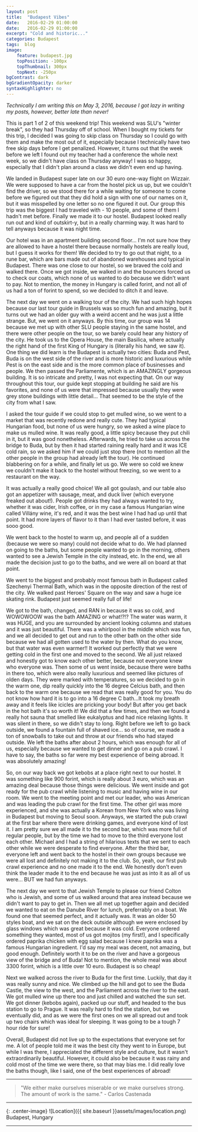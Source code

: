 ```yaml
---
layout: post
title:  "Budapest Vibes"
date:   2016-02-29 01:00:00
date:   2016-02-29 01:00:00
excerpt: "Cold and historic..."
categories: Budapest
tags:  blog
image:
    feature: budapest.jpg
    topPosition: -100px
    topThumbnail: 300px
    topNext: -250px
bgContrast: dark
bgGradientOpacity: darker
syntaxHighlighter: no
---
```


*Technically I am writing this on May 3, 2016, because I got lazy in writing my posts, however, better late than never!*

This is part 1 of 2 of this weekend trip! This weekend was SLU's "winter break", so they had Thursday off of school. When I bought my tickets for this trip, I decided I was going to skip class on Thursday so I could go with them and make the most out of it, especially because I technically have two free skip days before I get penalized. However, it turns out that the week before we left I found out my teacher had a conference the whole next week, so we didn't have class on Thursday anyway! I was so happy, especially that I didn't plan around a class we didn't even end up having.

We landed in Budapest super late on our 30 euro one-way flight on Wizzair. We were supposed to have a car from the hostel pick us up, but we couldn't find the driver, so we stood there for a while waiting for someone to come before we figured out that they did hold a sign with one of our names on it, but it was misspelled by one letter so no one figured it out. Our group this trip was the biggest I had traveled with - 10 people, and some of them I hadn't met before. Finally we made it to our hostel. Budapest looked really run out and kind of outskirt-y, but in a really charming way. It was hard to tell anyways because it was night time.

Our hotel was in an apartment building second floor... I'm not sure how they are allowed to have a hostel there because normally hostels are really loud, but I guess it works for them! We decided to try to go out that night, to a rune bar, which are bars made out of abandoned warehouses and typical in Budapest. There was one close to our hostel, so we braved the cold and walked there. Once we got inside, we walked in and the bouncers forced us to check our coats, which none of us wanted to do because we didn't want to pay. Not to mention, the money in Hungary is called forint, and not all of us had a ton of forint to spend, so we decided to ditch it and leave.

The next day we went on a walking tour of the city. We had such high hopes because our last tour guide in Brussels was so much fun and amazing, but it turns out we had an older guy with a weird accent and he was just a little strange. But, we went on it anyways. By this time, our group was 14 because we met up with other SLU people staying in the same hostel, and there were other people on the tour, so we barely could hear any history of the city. He took us to the Opera House, the main Basilica, where actually the right hand of the first King of Hungary is (literally his hand, we saw it). One thing we did learn is the Budapest is actually two cities: Buda and Pest, Buda is on the west side of the river and is more historic and luxurious while Pest is on the east side and is the more common place of businesses and people. We then passed the Parliamente, which is an AMAZINGLY gorgeous building. It is so intricate and pretty, I was not expecting that. On our way throughout this tour, our guide kept stopping at building he said are his favorites, and none of us were that impressed because usually they were grey stone buildings with little detail... That seemed to be the style of the city from what I saw.

I asked the tour guide if we could stop to get mulled wine, so we went to a market that was recently redone and really cute. They had typical Hungarian food, but none of us were hungry, so we asked a wine place to make us mulled wine. It was really good, a little spicy because they put chili in it, but it was good nonetheless. Afterwards, he tried to take us across the bridge to Buda, but by then it had started raining really hard and it was ICE cold rain, so we asked him if we could just stop there (not to mention all the other people in the group had already left the tour). He continued blabbering on for a while, and finally let us go. We were so cold we knew we couldn't make it back to the hostel without freezing, so we went to a restaurant on the way.

It was actually a really good choice! We all got goulash, and our table also got an appetizer with sausage, meat, and duck liver (which everyone freaked out about!). People got drinks they had always wanted to try, whether it was cider, Irish coffee, or in my case a famous Hungarian wine called Villány wine, it's red, and it was the best wine I had had up until that point. It had more layers of flavor to it than I had ever tasted before, it was sooo good.

We went back to the hostel to warm up, and people all of a sudden (because we were so many) could not decide what to do. We had planned on going to the baths, but some people wanted to go in the morning, others wanted to see a Jewish Temple in the city instead, etc. In the end, we all made the decision just to go to the baths, and we were all on board at that point.

We went to the biggest and probably most famous bath in Budapest called Szechenyi Thermal Bath, which was in the opposite direction of the rest of the city. We walked past Heroes' Square on the way and saw a huge ice skating rink. Budapest just seemed really full of life!

We got to the bath, changed, and RAN in because it was so cold, and WOWOWOOW was the bath AMAZING or what!?!? The water was warm, it was HUGE, and you are surrounded by ancient looking columns and statues and it was just beautiful. There was a whirlpool in the middle which was fun, and we all decided to get out and run to the other bath on the other side because we had all gotten used to the water by then. What do you know, but that water was even warmer!! It worked out perfectly that we were getting cold in the first one and moved to the second. We all just relaxed and honestly got to know each other better, because not everyone knew who everyone was. Then some of us went inside, because there were baths in there too, which were also really luxurious and seemed like pictures of olden days. They were marked with temperatures, so we decided to go in the warm one, dip really quickly into the 16 degree Celcius bath, and then back to the warm one because we read that was really good for you. You do not know how hard it is to go into a 16 degree C bath...It took my breath away and it feels like icicles are pricking your body! But after you get back in the hot bath it's so worth it! We did that a few times, and then we found a really hot sauna that smelled like eukalyptus and had nice relaxing lights. It was silent in there, so we didn't stay to long. Right before we left to go back outside, we found a fountain full of shaved ice... so of course, we made a ton of snowballs to take out and throw at our friends who had stayed outside. We left the baths after about 2 hours, which was enough for all of us, especially because we wanted to get dinner and go on a pub crawl. I have to say, the baths so far were my best experience of being abroad. It was absolutely amazing!

So, on our way back we got kebobs at a place right next to our hostel. It was something like 900 forint, which is really about 3 euro, which was an amazing deal because those things were delicious. We went inside and got ready for the pub crawl while listening to music and having wine in our room. We went to the meeting point and met our leader, who was American and was leading the pub crawl for the first time. The other girl was more experienced, and she was actually a Korean from New York who was living in Budapest but moving to Seoul soon. Anyways, we started the pub crawl at the first bar where there were drinking games, and everyone kind of lost it. I am pretty sure we all made it to the second bar, which was more full of regular people, but by the time we had to move to the third everyone lost each other. Michael and I had a string of hilarious texts that we sent to each other while we were desperate to find everyone. After the third bar, everyone left and went back to the hostel in their own groups because we were all lost and definitely not making it to the club. So, yeah, our first pub crawl experience and no one made it to the end. We honestly don't even think the leader made it to the end because he was just as into it as all of us were... BUT we had fun anyways.

The next day we went to that Jewish Temple to please our friend Colton who is Jewish, and some of us walked around that area instead because we didn't want to pay to get in. Then we all met up together again and decided we wanted to eat on the Danube River for lunch, preferrably on a boat. We found one that seemed perfect, and it actually was. It was an older 50 styles boat, and we sat on the deck outside although we were enclosed by glass windows which was great because it was cold. Everyone ordered something they wanted, most of us got mojitos (my first!), and I specifically ordered paprika chicken with egg salad because I knew paprika was a famous Hungarian ingredient. I'd say my meal was decent, not amazing, but good enough. Definitely worth it to be on the river and have a gorgeous view of the bridge and of Buda! Not to mention, the whole meal was about 3300 forint, which is a little over 10 euro. Budapest is so cheap!

Next we walked across the river to Buda for the first time. Luckily, that day it was really sunny and nice. We climbed up the hill and got to see the Buda Castle, the view to the west, and the Parliament across the river to the east. We got mulled wine up there too and just chilled and watched the sun set. We got dinner (kebobs again), packed up our stuff, and headed to the bus station to go to Prague. It was really hard to find the station, but we eventually did, and as we were the first ones on we all spread out and took up two chairs which was ideal for sleeping. It was going to be a tough 7 hour ride for sure!

Overall, Budapest did not live up to the expectations that everyone set for me. A lot of people told me it was the best city they went to in Europe, but while I was there, I appreciated the different style and culture, but it wasn't extraordinarily beautiful. However, it could also be because it was rainy and cold most of the time we were there, so that may bias me. I did really love the baths though, like I said, one of the best experiences of abroad!

<hr>

<blockquote class="largeQuote">"We either make ourselves miserable or we make ourselves strong. The amount of work is the same." - Carlos Castenada</blockquote>

<hr>

{: .center-image}
![Location]({{ site.baseurl }}assets/images/location.png) Budapest, Hungary

<hr>

